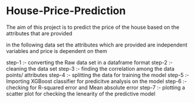 # House-Price-Prediction

The aim of this project is to predict the price of the house based on the attributes that are provided


in the following data set the attributes which are provided are independent variables and price is dependent on them 

step-1 :- converting the Raw data set in a dataframe format 
step-2 :- cleaning the data set 
step-3 :- finding the correlation among the data points/ attributes
step-4 :- splitting the data for training the model
step-5 :- Importing XGBoost classifier for predicitve analysis on the model
step-6 :- checking for R-squared error and Mean absolute error
step-7 :- plotting a scatter plot for checking the lenearity of the predictive model
